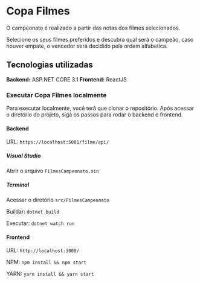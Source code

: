 # Copa Filmes

O campeonato é realizado a partir das notas dos filmes selecionados.

Selecione os seus filmes preferidos e descubra qual será o campeão, caso houver empate, o vencedor será decidido pela ordem alfabetica. 


## Tecnologias utilizadas

**Backend:** ASP.NET CORE 3.1
**Frontend:** ReactJS

### Executar Copa Filmes localmente

Para executar localmente, você terá que clonar o repositório.
Após acessar o diretório do projeto, siga os passos para rodar o backend e frontend.
 
#### Backend
URL: `https://localhost:5001/filme/api/`

##### Visual Studio 
Abrir o arquivo `FilmesCampeonato.sin`

##### Terminal 
Acessar o diretório `src/FilmesCampeonato`

Buildar:  `dotnet build`

Executar: `dotnet watch run`

#### Frontend
URL: `http://localhost:3000/`

NPM: `npm install && npm start`

YARN: `yarn install && yarn start`
